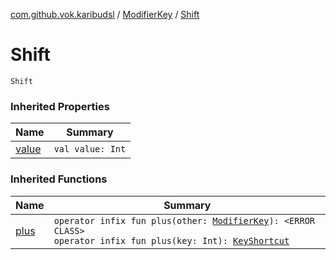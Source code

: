 [com.github.vok.karibudsl](../index.md) / [ModifierKey](index.md) / [Shift](.)

# Shift

`Shift`

### Inherited Properties

| Name | Summary |
|---|---|
| [value](value.md) | `val value: Int` |

### Inherited Functions

| Name | Summary |
|---|---|
| [plus](plus.md) | `operator infix fun plus(other: `[`ModifierKey`](index.md)`): <ERROR CLASS>`<br>`operator infix fun plus(key: Int): `[`KeyShortcut`](../-key-shortcut/index.md) |
